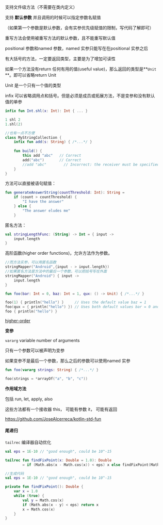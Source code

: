 支持文件级方法（不需要在类内定义）

支持 **默认参数**
并且调用的时候可以指定参数名赋值

（如果第一个参数是默认参数，会有实参优先级赋值的限制，写代码了解即可）

重写方法会使用被重写方法的默认参数，且不能重写默认值

positional 参数和named 参数，named 实参只能写在在positional 实参之后



有大括号的方法，一定要返回类型，主要是为了增加可读性

如果一个方法没有return 任何有用的值(useful value)，那么返回的类型是**`Unit` **。即可以省略return Unit

Unit 是一个只有一个值的类型



infix 可以省略调用点和括号。但是必须是成员或拓展方法，不是变参和没有默认值的单参

```kotlin
infix fun Int.shl(x: Int): Int { ... }

1 shl 2
1.shl(2)

//也有一点不方便
class MyStringCollection {
    infix fun add(s: String) { /*...*/ }
    
    fun build() {
        this add "abc"   // Correct
        add("abc")       // Correct
        //add "abc"        // Incorrect: the receiver must be specified
    }
}
```



方法可以直接被语句赋值：

```kotlin
fun generateAnswerString(countThreshold: Int): String = 
    if (count > countThreshold) {
        "I have the answer"
    } else {
        "The answer eludes me"
    }
```

匿名方法：

```kotlin
val stringLengthFunc: (String) -> Int = { input ->
    input.length
}
```

高阶函数\(higher order functions\)，允许方法作为参数。

```kotlin
//而方法实参，可以用匿名函数
stringMapper("Android",{input - > input.length})
//如果匿名方法是方法中的最后一个参数，可以把括号写在外面　　
stringMapper("Android") { input ->
    input.length
}

fun foo(bar: Int = 0, baz: Int = 1, qux: () -> Unit) { /*...*/ }

foo(1) { println("hello") }     // Uses the default value baz = 1
foo(qux = { println("hello") }) // Uses both default values bar = 0 and baz = 1 
foo { println("hello") } 
```

[higher-order](./higher-order.md)



**变参**

`vararg` variable number of arguments

只有一个参数可以被声明为变参

如果变参不是最后一个参数，那么之后的参数可以使用named 实参

```kotlin
fun foo(vararg strings: String) { /*...*/ }

foo(strings = *arrayOf("a", "b", "c"))
```





**作用域方法**

包括 run, let, apply, also

这些方法都有一个接收器 this， 可能有参数 it， 可能有返回

https://github.com/JoseAlcerreca/kotlin-std-fun



#### 尾递归

`tailrec` 编译器自动优化

```kotlin
val eps = 1E-10 // "good enough", could be 10^-15

tailrec fun findFixPoint(x: Double = 1.0): Double
        = if (Math.abs(x - Math.cos(x)) < eps) x else findFixPoint(Math.cos(x))

//生成代码
val eps = 1E-10 // "good enough", could be 10^-15

private fun findFixPoint(): Double {
    var x = 1.0
    while (true) {
        val y = Math.cos(x)
        if (Math.abs(x - y) < eps) return x
        x = Math.cos(x)
    }
}
```

